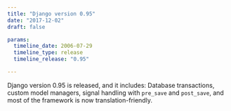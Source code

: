 ```yaml
---
title: "Django version 0.95"
date: "2017-12-02"
draft: false

params:
  timeline_date: 2006-07-29
  timeline_type: release
  timeline_release: "0.95"

---
```


Django version 0.95 is released, and it includes: Database transactions, custom model managers, signal handling with `pre_save` and `post_save`, and most of the framework is now translation-friendly.
